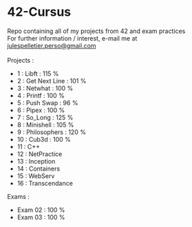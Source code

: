 # 42-Cursus
Repo containing all of my projects from 42 and exam practices <br>
For further information / interest, e-mail me at julespelletier.perso@gmail.com <br>
<br> Projects : <br>

  - 1 : Libft : 115 % <br>
  - 2 : Get Next Line : 101 % <br>
  - 3 : Netwhat : 100 % <br>
  - 4 : Printf : 100 % <br>
  - 5 : Push Swap : 96 % <br>
  - 6 : Pipex : 100 % <br>
  - 7 : So_Long : 125 % <br>
  - 8 : Minishell : 105 % <br>
  - 9 : Philosophers : 120 % <br>
  - 10 : Cub3d : 100 % <br>
  - 11 : C++ <br>
  - 12 : NetPractice <br>
  - 13 : Inception <br>
  - 14 : Containers <br>
  - 15 : WebServ <br>
  - 16 : Transcendance <br>

Exams : <br>
  - Exam 02 : 100 % <br>
  - Exam 03 : 100 % <br>
